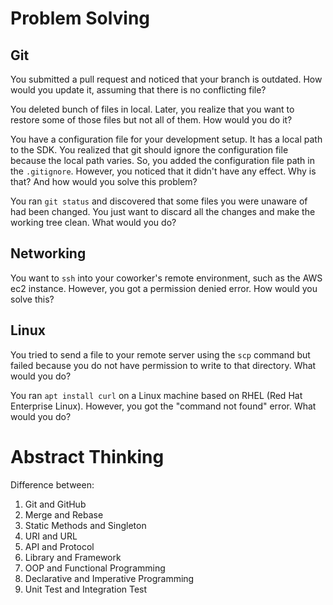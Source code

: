 # Problem Solving

## Git

You submitted a pull request and noticed that your branch is outdated. How would you update it, assuming that there is no conflicting file?

You deleted bunch of files in local. Later, you realize that you want to restore some of those files but not all of them. How would you do it?

You have a configuration file for your development setup. It has a local path to the SDK.
You realized that git should ignore the configuration file because the local path varies.
So, you added the configuration file path in the `.gitignore`.
However, you noticed that it didn't have any effect. Why is that? And how would you solve this problem?

You ran `git status` and discovered that some files you were unaware of had been changed.
You just want to discard all the changes and make the working tree clean.
What would you do?

## Networking

You want to `ssh` into your coworker's remote environment, such as the AWS ec2 instance.
However, you got a permission denied error.
How would you solve this?

## Linux

You tried to send a file to your remote server using the `scp` command but failed because you do not have permission to write to that directory.
What would you do?

You ran `apt install curl` on a Linux machine based on RHEL (Red Hat Enterprise Linux).
However, you got the "command not found" error.
What would you do?

# Abstract Thinking

Difference between:
1. Git and GitHub
2. Merge and Rebase
3. Static Methods and Singleton
4. URI and URL
5. API and Protocol
6. Library and Framework
7. OOP and Functional Programming
8. Declarative and Imperative Programming
9. Unit Test and Integration Test
